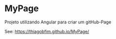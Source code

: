 # MyPage
Projeto utilizando Angular para criar um gitHub-Page

See: https://thiagobfim.github.io/MyPage/
